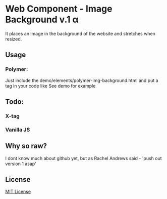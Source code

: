 # Web Component - Image Background v.1 α

It places an image in the background of the website and stretches when resized.

## Usage

### Polymer:

Just include the demo/elements/polymer-img-background.html and put a tag in your code like <img-background src="img/1304-Nature_by_wakarii.jpg"></img-background>
See demo for example

## Todo:

### X-tag
### Vanilla JS

## Why so raw?

I dont know much about github yet, but as Rachel Andrews said - 'push out version 1 asap'

## License

[MIT License](http://en.wikipedia.org/wiki/MIT_License)
